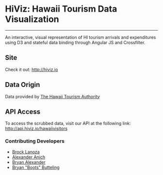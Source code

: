 # HiViz: Hawaii Tourism Data Visualization
_______
An interactive, visual representation of HI tourism arrivals and expenditures using D3 and stateful data binding through Angular JS and Crossfilter.

## Site
Check it out: <http://hiviz.io>

## Data Origin
Data  provided by [The Hawaii Tourism Authority](http://hawaiitourismauthority.org)

## API Access
To access the scrubbed data, visit our API at the following link:
    <http://api.hiviz.io/hawaiivisitors>

### Contributing Developers
* [Brock Lanoza](https://github.com/brockinit)
* [Alexander Anich](https://github.com/Anichale)
* [Bryan Alexander](https://github.com/evermuse)
* [Bryan "Boots" Butteling](https://github.com/braddahboots)